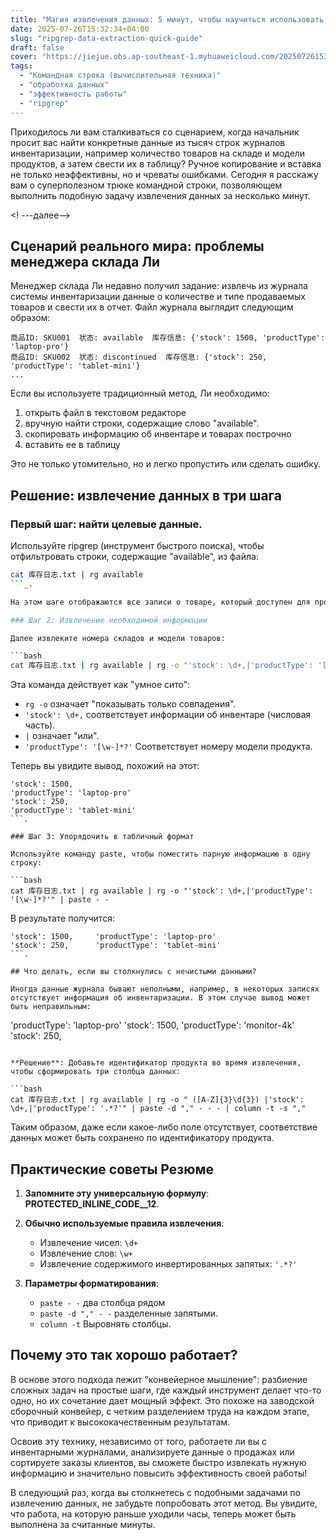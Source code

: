 ```yaml
---
title: "Магия извлечения данных: 5 минут, чтобы научиться использовать командную строку для обработки сложных журналов"
date: 2025-07-26T15:32:34+04:00
slug: "ripgrep-data-extraction-quick-guide"
draft: false
cover: "https://jiejue.obs.ap-southeast-1.myhuaweicloud.com/20250726153651688.webp"
tags:
  - "Командная строка (вычислительная техника)"
  - "обработка данных"
  - "эффективность работы"
  - "ripgrep"
---
```


Приходилось ли вам сталкиваться со сценарием, когда начальник просит вас найти конкретные данные из тысяч строк журналов инвентаризации, например количество товаров на складе и модели продуктов, а затем свести их в таблицу? Ручное копирование и вставка не только неэффективны, но и чреваты ошибками. Сегодня я расскажу вам о суперполезном трюке командной строки, позволяющем выполнить подобную задачу извлечения данных за несколько минут.

<! ---далее-->

## Сценарий реального мира: проблемы менеджера склада Ли

Менеджер склада Ли недавно получил задание: извлечь из журнала системы инвентаризации данные о количестве и типе продаваемых товаров и свести их в отчет. Файл журнала выглядит следующим образом:

```
商品ID: SKU001  状态: available  库存信息: {'stock': 1500, 'productType': 'laptop-pro'}
商品ID: SKU002  状态: discontinued  库存信息: {'stock': 250, 'productType': 'tablet-mini'}
...
```

Если вы используете традиционный метод, Ли необходимо:
1. открыть файл в текстовом редакторе
2. вручную найти строки, содержащие слово "available".
3. скопировать информацию об инвентаре и товарах построчно
4. вставить ее в таблицу

Это не только утомительно, но и легко пропустить или сделать ошибку.

## Решение: извлечение данных в три шага

### Первый шаг: найти целевые данные.

Используйте ripgrep (инструмент быстрого поиска), чтобы отфильтровать строки, содержащие "available", из файла:

```bash
cat 库存日志.txt | rg available
```_.

На этом шаге отображаются все записи о товаре, который доступен для продажи.

### Шаг 2: Извлечение необходимой информации

Далее извлеките номера складов и модели товаров:

```bash
cat 库存日志.txt | rg available | rg -o "'stock': \d+,|'productType': '[\w-]*?'"
```

Эта команда действует как "умное сито":
- `rg -o` означает "показывать только совпадения".
- `'stock': \d+,` соответствует информации об инвентаре (числовая часть).
- `|` означает "или".
- `'productType': '[\w-]*?'` Соответствует номеру модели продукта.

Теперь вы увидите вывод, похожий на этот:
```
'stock': 1500,
'productType': 'laptop-pro'
'stock': 250,
'productType': 'tablet-mini'
```.

### Шаг 3: Упорядочить в табличный формат

Используйте команду paste, чтобы поместить парную информацию в одну строку:

```bash
cat 库存日志.txt | rg available | rg -o "'stock': \d+,|'productType': '[\w-]*?'" | paste - -
```

В результате получится:
```
'stock': 1500,     'productType': 'laptop-pro'
'stock': 250,      'productType': 'tablet-mini'
```.

## Что делать, если вы столкнулись с нечистыми данными?

Иногда данные журнала бывают неполными, например, в некоторых записях отсутствует информация об инвентаризации. В этом случае вывод может быть неправильным:

```
'productType': 'laptop-pro'     'stock': 1500,
'productType': 'monitor-4k'     'stock': 250,
```

**Решение**: Добавьте идентификатор продукта во время извлечения, чтобы сформировать три столбца данных:

```bash
cat 库存日志.txt | rg available | rg -o " ([A-Z]{3}\d{3}) |'stock': \d+,|'productType': '.*?'" | paste -d "," - - - | column -t -s ","
```

Таким образом, даже если какое-либо поле отсутствует, соответствие данных может быть сохранено по идентификатору продукта.

## Практические советы Резюме

1. **Запомните эту универсальную формулу**: __PROTECTED_INLINE_CODE__12__.

2. **Обычно используемые правила извлечения**:
   - Извлечение чисел: `\d+`
   - Извлечение слов: `\w+`
   - Извлечение содержимого инвертированных запятых: `'.*?'`

3. **Параметры форматирования**:
   - `paste - -` два столбца рядом
   - `paste -d "," - -` разделенные запятыми.
   - `column -t` Выровнять столбцы.

## Почему это так хорошо работает?

В основе этого подхода лежит "конвейерное мышление": разбиение сложных задач на простые шаги, где каждый инструмент делает что-то одно, но их сочетание дает мощный эффект. Это похоже на заводской сборочный конвейер, с четким разделением труда на каждом этапе, что приводит к высококачественным результатам.

Освоив эту технику, независимо от того, работаете ли вы с инвентарными журналами, анализируете данные о продажах или сортируете заказы клиентов, вы сможете быстро извлекать нужную информацию и значительно повысить эффективность своей работы!

В следующий раз, когда вы столкнетесь с подобными задачами по извлечению данных, не забудьте попробовать этот метод. Вы увидите, что работа, на которую раньше уходили часы, теперь может быть выполнена за считанные минуты.
